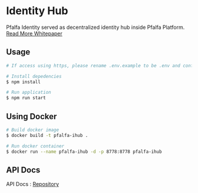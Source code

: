 # Identity Hub

Pfalfa Identity served as decentralized identity hub inside Pfalfa Platform.  
[Read More Whitepaper](https://pfalfa.github.io/whitepaper/chapter_4.html)

## Usage

```bash
# If access using https, please rename .env.example to be .env and configure HTTPS_KEY & HTTPS_CERT

# Install depedencies
$ npm install

# Run application
$ npm run start
```

## Using Docker

```bash
# Build docker image
$ docker build -t pfalfa-ihub .

# Run docker container
$ docker run --name pfalfa-ihub -d -p 8778:8778 pfalfa-ihub
```

## API Docs
API Docs : [Repository](https://github.com/pfalfa/api-docs)  
